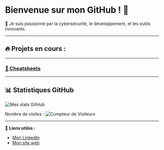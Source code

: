 
# Bienvenue sur mon GitHub ! 👋

🌟 Je suis passionné par la cybersécurité, le développement, et les outils innovants.

---

## 🔥 Projets en cours :


---

### [📜 Cheatsheets](https://github.com/sam69100/Cheatsheets) 


---

## 📊 Statistiques GitHub
![Mes stats GitHub](https://github-readme-stats.vercel.app/api?username=sam69100&show_icons=true&theme=radical)



Nombre de visites : 
![Compteur de Visiteurs](https://profile-counter.glitch.me/sam69100/count.svg)


---

🔗 **Liens utiles :**
- [Mon LinkedIn](https://)
- [Mon site web](https://)


